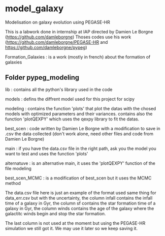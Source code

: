 # model_galaxy
Modelisation on galaxy evolution using PEGASE-HR

This is a labwork done in internship at IAP directed by Damien Le Borgne (https://github.com/damleborgne)
Thoses codes use his work (https://github.com/damleborgne/PEGASE-HR and https://github.com/damleborgne/pypeg)

Formation_Galaxies : is a work (mostly in french) about the formation of galaxies

## Folder pypeg_modeling

lib : contains all the python's library used in the code

models : defins the diffrent model used for this project for scipy

modeling : contains the function 'plots' that plot the datas with the chosed models with optimized
           parameters and their variances.
           contains also the function 'plotQEXPY' which uses the qexpy library to fit the datas.
           
best_scen : code written by Damien Le Borgne with a modification to save in .csv the data collected (don't work alone, need other files and code from Damien Le Borgne)

main : if you have the data.csv file in the right path, ask you the model you want to test
       and uses the function 'plots'
       
alternatuve : is an alternative main, it uses the 'plotQEXPY' function of the file modeling

best_scen_MCMC : is a modification of best_scen but it uses the MCMC method
       
The data.csv file here is just an example of the format used same thing for data_err.csv but with the uncertainty,
the column infall contains the infall time of a galaxy in Gyr,
the column sf contains the star formation time of a galaxy in Gyr,
the column winds contains the age of the galaxy where the galactitc winds begin and stop the star formation.

The last column is not used at the moment but using the PEGASE-HR simulation we still got it. We may use it later so we keep saving it.

